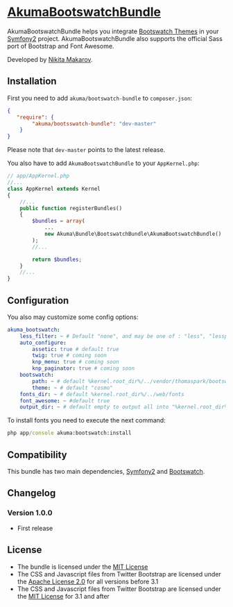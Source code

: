 [AkumaBootswatchBundle](http://bootswatch.akuma.in)
=================

AkumaBootswatchBundle helps you integrate [Bootswatch Themes](http://bootswatch.com) in your [Symfony2](http://symfony.com) project.
AkumaBootswatchBundle also supports the official Sass port of Bootstrap and Font Awesome.

Developed by [Nikita Makarov](http://akuma.in).


Installation
------------

First you need to add `akuma/bootswatch-bundle` to `composer.json`:

```json
{
   "require": {
        "akuma/bootsswatch-bundle": "dev-master"
    }
}
```

Please note that `dev-master` points to the latest release. 

You also have to add `AkumaBootswatchBundle` to your `AppKernel.php`:

```php
// app/AppKernel.php
//...
class AppKernel extends Kernel
{
    //...
    public function registerBundles()
    {
        $bundles = array(
            ...
            new Akuma\Bundle\BootswatchBundle\AkumaBootswatchBundle()
        );
        //...

        return $bundles;
    }
    //...
}
```
Configuration
-------------

You also may customize some config options:
```yml
akuma_bootswatch:
    less_filter: ~ # Default "none", and may be one of : "less", "lessphp", "sass", "scssphp" or "none"
    auto_configure:
        assetic: true # default true
        twig: true # coming soon
        knp_menu: true # coming soon
        knp_paginator: true # coming soon
    bootswatch:
        path: ~ # default %kernel.root_dir%/../vendor/thomaspark/bootswatch
        theme: ~ # default "cosmo"
    fonts_dir: ~ # default %kernel.root_dir%/../web/fonts
    font_awesome: ~ #default true
    output_dir: ~ # default empty to output all into "%kernel.root_dir%/../web"
```

To install fonts you need to execute the next command:
```cmd
php app/console akuma:bootswatch:install
```

Compatibility
-------------

This bundle has two main dependencies, [Symfony2](http://symfony.com) and [Bootswatch](https://github.com/thomaspark/bootswatch/).

Changelog
---------

### Version 1.0.0

- First release


License
-------

- The bundle is licensed under the [MIT License](http://opensource.org/licenses/MIT)
- The CSS and Javascript files from Twitter Bootstrap are licensed under the [Apache License 2.0](http://www.apache.org/licenses/LICENSE-2.0) for all versions before 3.1
- The CSS and Javascript files from Twitter Bootstrap are licensed under the [MIT License](http://opensource.org/licenses/MIT) for 3.1 and after
